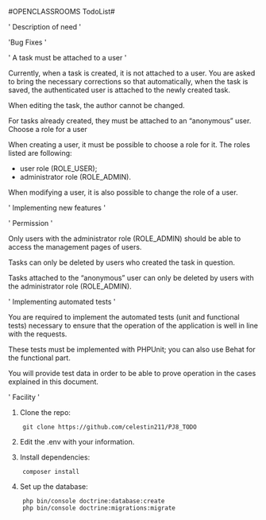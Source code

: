 #OPENCLASSROOMS TodoList#

' Description of need '

'Bug Fixes '

' A task must be attached to a user '

Currently, when a task is created, it is not attached to a user. You are asked to bring the
necessary corrections so that automatically, when the task is saved, the authenticated user is attached to
the newly created task.

When editing the task, the author cannot be changed.

For tasks already created, they must be attached to an “anonymous” user.
Choose a role for a user

When creating a user, it must be possible to choose a role for it. The roles listed are
following:

  - user role (ROLE_USER);
  - administrator role (ROLE_ADMIN).

When modifying a user, it is also possible to change the role of a user.

' Implementing new features '

' Permission '

Only users with the administrator role (ROLE_ADMIN) should be able to access the management pages of
users.

Tasks can only be deleted by users who created the task in question.

Tasks attached to the “anonymous” user can only be deleted by users with the
administrator role (ROLE_ADMIN).

' Implementing automated tests '

You are required to implement the automated tests (unit and functional tests) necessary to ensure that
the operation of the application is well in line with the requests.

These tests must be implemented with PHPUnit; you can also use Behat for the functional part.

You will provide test data in order to be able to prove operation in the cases explained in this document.

' Facility '

1. Clone the repo:
```
    git clone https://github.com/celestin211/PJ8_TODO
```

2. Edit the .env with your information.

3. Install dependencies:
```
    composer install
```

4. Set up the database:
```
    php bin/console doctrine:database:create
    php bin/console doctrine:migrations:migrate
```
